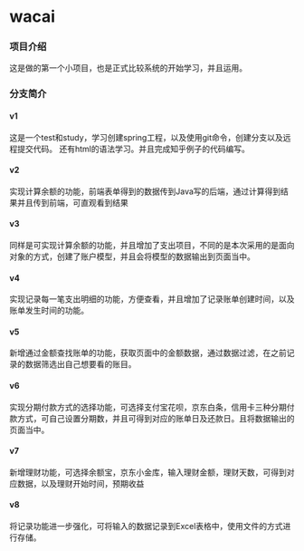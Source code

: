 # wacai

### 项目介绍
这是做的第一个小项目，也是正式比较系统的开始学习，并且运用。

### 分支简介
#### v1 
这是一个test和study，学习创建spring工程，以及使用git命令，创建分支以及远程提交代码。
还有html的语法学习。并且完成知乎例子的代码编写。
#### v2
实现计算余额的功能，前端表单得到的数据传到Java写的后端，通过计算得到结果并且传到前端，可直观看到结果
#### v3
同样是可实现计算余额的功能，并且增加了支出项目，不同的是本次采用的是面向对象的方式，创建了账户模型，并且会将模型的数据输出到页面当中。
#### v4
实现记录每一笔支出明细的功能，方便查看，并且增加了记录账单创建时间，以及账单发生时间的功能。
#### v5
新增通过金额查找账单的功能，获取页面中的金额数据，通过数据过滤，在之前记录的数据筛选出自己想要看的账目。
#### v6
实现分期付款方式的选择功能，可选择支付宝花呗，京东白条，信用卡三种分期付款方式，可自己设置分期数，并且可得到对应的账单日及还款日。且将数据输出的页面当中。
#### v7
新增理财功能，可选择余额宝，京东小金库，输入理财金额，理财天数，可得到对应数据，以及理财开始时间，预期收益
#### v8
将记录功能进一步强化，可将输入的数据记录到Excel表格中，使用文件的方式进行存储。